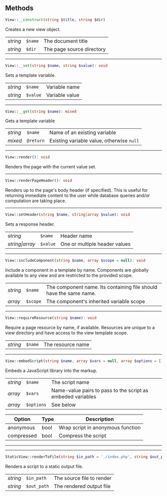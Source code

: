 ## Methods

```php
View::__construct(string $title, string $dir)
```
Creates a new view object.

|          |         |                           |
| -------- | ------- | ------------------------- |
| *string* | `$name` | The document title        |
| *string* | `$dir`  | The page source directory |

---

```php
View::__set(string $name, string $value): void
```
Sets a template variable.

|          |          |                |
| -------- | -------- | -------------- |
| *string* | `$name`  | Variable name  |
| *string* | `$value` | Variable value |

---

```php
View::__get(string $name): mixed
```
Gets a template variable

|          |           |                                           |
| -------- | --------- | ----------------------------------------- |
| *string* | `$name`   | Name of an existing variable              |
| *mixed*  | `@return` | Existing variable value, otherwise `null` |

---

```php
View::render(): void
```
Renders the page with the current value set.

---

```php
View::renderPageHeader(): void
```
Renders up to the page's body header (if specified).
This is useful for returning immediate content to the user
while database queries and/or computation are taking place.

---

```php
View::setHeader(string $name, string|array $value): void
```
Sets a response header.

|                 |          |                               |
| --------------- | -------- | ----------------------------- |
| *string*        | `$name`  | Header name                   |
| *string\|array* | `$value` | One or multiple header values |

---

```php
View::includeComponent(string $name, array $scope = null): void
```
Include a component in a template by name.
Components are globally available to any view and are restricted to the provided scope.

|          |          |                                                                    |
| -------- | -------- | ------------------------------------------------------------------ |
| *string* | `$name`  | The component name. Its containing file should have the same name. |
| *array*  | `$scope` | The component's inherited variable scope                           |

---

```php
View::requireResource(string $name): void
```
Require a page resource by name, if available.
Resources are unique to a view directory and have access to the view template scope.

|          |         |                   |
| -------- | ------- | ----------------- |
| *string* | `$name` | The resource name |

---

```php
View::embedScript(string $name, array $vars = null, array $options = []): void
```
Embeds a JavaScript library into the markup.

|          |            |                                                             |
| -------- | ---------- | ----------------------------------------------------------- |
| *string* | `$name`    | The script name                                             |
| *array*  | `$vars`    | Name-value pairs to pass to the script as embeded variables |
| *array*  | `$options` | See below                                                   |

| Option     | Type | Description                       |
| ---------- | ---- | --------------------------------- |
| anonymous  | bool | Wrap script in anonymous function |
| compressed | bool | Compress the script               |

---

---

```php
StaticView::renderToFile(string $in_path = './index.php', string $out_path = './index.html'): void
```
Renders a script to a static output file.

|          |             |                           |
| -------- | ----------- | ------------------------- |
| *string* | `$in_path`  | The source file to render |
| *string* | `$out_path` | The rendered output file  |
